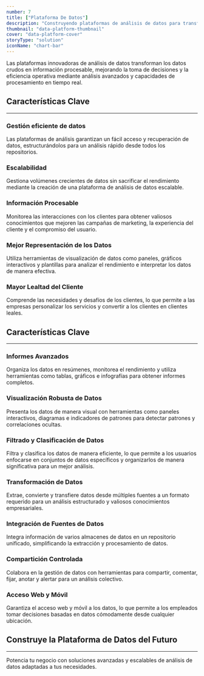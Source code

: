 ```yaml
---
number: 7
title: ["Plataforma De Datos"]
description: "Construyendo plataformas de análisis de datos para transformar grandes volúmenes de datos en información procesable utilizando tecnologías avanzadas."
thumbnail: "data-platform-thumbnail"
cover: "data-platform-cover"
storyType: "solution"
iconName: "chart-bar"
---
```


Las plataformas innovadoras de análisis de datos transforman los datos crudos en información procesable, mejorando la toma de decisiones y la eficiencia operativa mediante análisis avanzados y capacidades de procesamiento en tiempo real.

## Características Clave

---

### Gestión eficiente de datos

Las plataformas de análisis garantizan un fácil acceso y recuperación de datos, estructurándolos para un análisis rápido desde todos los repositorios.

### Escalabilidad

Gestiona volúmenes crecientes de datos sin sacrificar el rendimiento mediante la creación de una plataforma de análisis de datos escalable.

### Información Procesable

Monitorea las interacciones con los clientes para obtener valiosos conocimientos que mejoren las campañas de marketing, la experiencia del cliente y el compromiso del usuario.

### Mejor Representación de los Datos

Utiliza herramientas de visualización de datos como paneles, gráficos interactivos y plantillas para analizar el rendimiento e interpretar los datos de manera efectiva.

### Mayor Lealtad del Cliente

Comprende las necesidades y desafíos de los clientes, lo que permite a las empresas personalizar los servicios y convertir a los clientes en clientes leales.

## Características Clave

---

### Informes Avanzados

Organiza los datos en resúmenes, monitorea el rendimiento y utiliza herramientas como tablas, gráficos e infografías para obtener informes completos.

### Visualización Robusta de Datos

Presenta los datos de manera visual con herramientas como paneles interactivos, diagramas e indicadores de patrones para detectar patrones y correlaciones ocultas.

### Filtrado y Clasificación de Datos

Filtra y clasifica los datos de manera eficiente, lo que permite a los usuarios enfocarse en conjuntos de datos específicos y organizarlos de manera significativa para un mejor análisis.

### Transformación de Datos

Extrae, convierte y transfiere datos desde múltiples fuentes a un formato requerido para un análisis estructurado y valiosos conocimientos empresariales.

### Integración de Fuentes de Datos

Integra información de varios almacenes de datos en un repositorio unificado, simplificando la extracción y procesamiento de datos.

### Compartición Controlada

Colabora en la gestión de datos con herramientas para compartir, comentar, fijar, anotar y alertar para un análisis colectivo.

### Acceso Web y Móvil

Garantiza el acceso web y móvil a los datos, lo que permite a los empleados tomar decisiones basadas en datos cómodamente desde cualquier ubicación.

## Construye la Plataforma de Datos del Futuro

---

Potencia tu negocio con soluciones avanzadas y escalables de análisis de datos adaptadas a tus necesidades.

